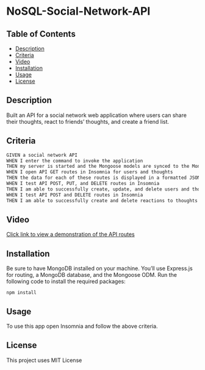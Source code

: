 # NoSQL-Social-Network-API

## Table of Contents
 * [Description](#Description)
 * [Criteria](#Criteria)
 * [Video](#Video)
 * [Installation](#Installation)
 * [Usage](#Usage)
 * [License](#License)

 ## Description
 Built an API for a social network web application where users can share their thoughts, react to friends’ thoughts, and create a friend list.

## Criteria
```md
GIVEN a social network API
WHEN I enter the command to invoke the application
THEN my server is started and the Mongoose models are synced to the MongoDB database
WHEN I open API GET routes in Insomnia for users and thoughts
THEN the data for each of these routes is displayed in a formatted JSON
WHEN I test API POST, PUT, and DELETE routes in Insomnia
THEN I am able to successfully create, update, and delete users and thoughts in my database
WHEN I test API POST and DELETE routes in Insomnia
THEN I am able to successfully create and delete reactions to thoughts and add and remove friends to a user’s friend list
```

## Video

[Click link to view a demonstration of the API routes](https://vimeo.com/920350286/b2724a6f8a?share=copy)

## Installation
Be sure to have MongoDB installed on your machine. You’ll use Express.js for routing, a MongoDB database, and the Mongoose ODM. Run the following code to install the required packages: 

`npm install`

## Usage 

To use this app open Insomnia and follow the above criteria. 

## License

This project uses MIT License
